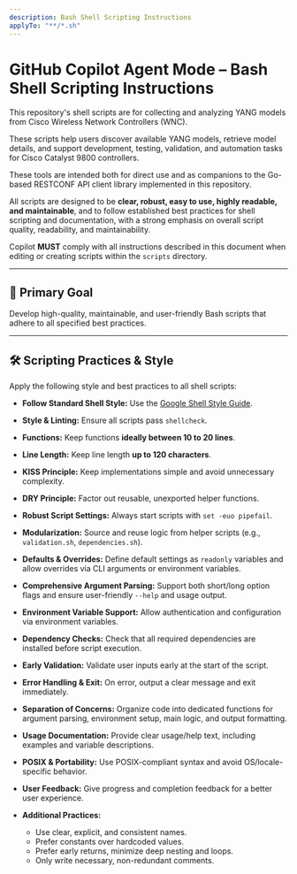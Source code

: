 ```yaml
---
description: Bash Shell Scripting Instructions
applyTo: "**/*.sh"
---
```


# GitHub Copilot Agent Mode – Bash Shell Scripting Instructions

This repository's shell scripts are for collecting and analyzing YANG models from Cisco Wireless Network Controllers (WNC).

These scripts help users discover available YANG models, retrieve model details, and support development, testing, validation, and automation tasks for Cisco Catalyst 9800 controllers.

These tools are intended both for direct use and as companions to the Go-based RESTCONF API client library implemented in this repository.

All scripts are designed to be **clear, robust, easy to use, highly readable, and maintainable**, and to follow established best practices for shell scripting and documentation, with a strong emphasis on overall script quality, readability, and maintainability.

Copilot **MUST** comply with all instructions described in this document when editing or creating scripts within the `scripts` directory.

---

## 🎯 Primary Goal

Develop high-quality, maintainable, and user-friendly Bash scripts that adhere to all specified best practices.

---

## 🛠️ Scripting Practices & Style

Apply the following style and best practices to all shell scripts:

- **Follow Standard Shell Style:**
  Use the [Google Shell Style Guide](https://google.github.io/styleguide/shellguide.html).

- **Style & Linting:**
  Ensure all scripts pass `shellcheck`.

- **Functions:**
  Keep functions **ideally between 10 to 20 lines**.

- **Line Length:**
  Keep line length **up to 120 characters**.

- **KISS Principle:**
  Keep implementations simple and avoid unnecessary complexity.

- **DRY Principle:**
  Factor out reusable, unexported helper functions.

- **Robust Script Settings:**
  Always start scripts with `set -euo pipefail`.

- **Modularization:**
  Source and reuse logic from helper scripts (e.g., `validation.sh`, `dependencies.sh`).

- **Defaults & Overrides:**
  Define default settings as `readonly` variables and allow overrides via CLI arguments or environment variables.

- **Comprehensive Argument Parsing:**
  Support both short/long option flags and ensure user-friendly `--help` and usage output.

- **Environment Variable Support:**
  Allow authentication and configuration via environment variables.

- **Dependency Checks:**
  Check that all required dependencies are installed before script execution.

- **Early Validation:**
  Validate user inputs early at the start of the script.

- **Error Handling & Exit:**
  On error, output a clear message and exit immediately.

- **Separation of Concerns:**
  Organize code into dedicated functions for argument parsing, environment setup, main logic, and output formatting.

- **Usage Documentation:**
  Provide clear usage/help text, including examples and variable descriptions.

- **POSIX & Portability:**
  Use POSIX-compliant syntax and avoid OS/locale-specific behavior.

- **User Feedback:**
  Give progress and completion feedback for a better user experience.

- **Additional Practices:**

  - Use clear, explicit, and consistent names.
  - Prefer constants over hardcoded values.
  - Prefer early returns, minimize deep nesting and loops.
  - Only write necessary, non-redundant comments.
